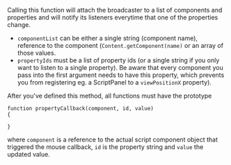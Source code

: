 Calling this function will attach the broadcaster to a list of components and properties and will notify its listeners everytime that one of the properties change.

- `componentList` can be either a single string (component name), reference to the component (`Content.getComponent(name)` or an array of those values.
- `propertyIds` must be a list of property ids (or a single string if you only want to listen to a single property). Be aware that every component you pass into the first argument needs to have this property, which prevents you from registering eg. a ScriptPanel to a `viewPositionX` property).

After you've defined this method, all functions must have the prototype

``` 
function propertyCallback(component, id, value)
{
	
}
```

where `component` is a reference to the actual script component object that triggered the mouse callback, `id` is the property string and `value` the updated value.